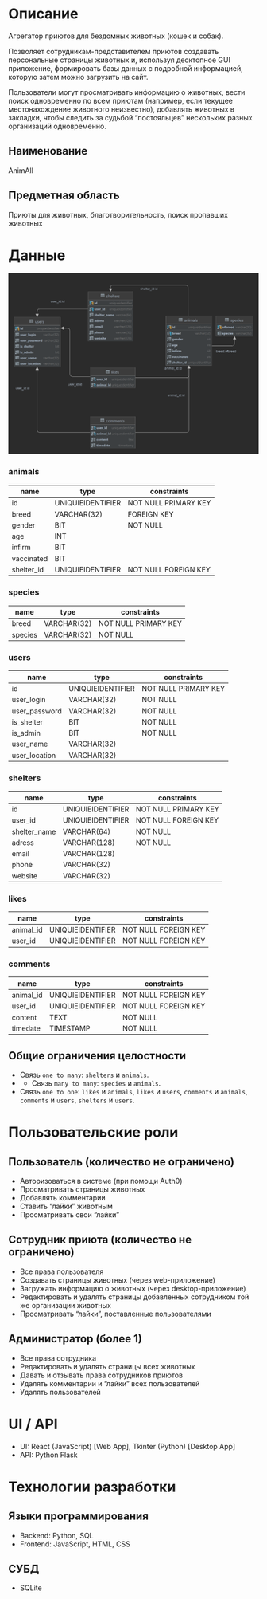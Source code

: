 # Описание
Агрегатор приютов для бездомных животных (кошек и собак). 

Позволяет сотрудникам-представителем приютов создавать персональные страницы животных и, используя десктопное GUI приложение, формировать базы данных с подробной информацией, которую затем можно загрузить на сайт.

Пользователи могут просматривать информацию о животных, вести поиск одновременно по всем приютам (например, если текущее местонахождение животного неизвестно), добавлять животных в закладки, чтобы следить за судьбой “постояльцев” нескольких разных организаций одновременно.  

## Наименование 
AnimAll

## Предметная область

Приюты для животных, благотворительность, поиск пропавших животных

# Данные
![ER Diagram blank](https://raw.githubusercontent.com/alxtt/AnimAll/main/AnimAll-BD%20.png)

### animals
name | type | constraints
--- | --- | ---
id | UNIQUIEIDENTIFIER | NOT NULL PRIMARY KEY
breed | VARCHAR(32) | FOREIGN KEY
gender | BIT | NOT NULL
age | INT |
infirm | BIT |
vaccinated | BIT |
shelter_id | UNIQUIEIDENTIFIER | NOT NULL FOREIGN KEY

### species
name | type | constraints
--- | --- | ---
breed | VARCHAR(32) | NOT NULL PRIMARY KEY
species | VARCHAR(32) | NOT NULL 

### users
name | type | constraints
--- | --- | ---
id | UNIQUIEIDENTIFIER | NOT NULL PRIMARY KEY
user_login | VARCHAR(32) | NOT NULL
user_password | VARCHAR(32) | NOT NULL
is_shelter | BIT | NOT NULL
is_admin | BIT | NOT NULL
user_name | VARCHAR(32) |
user_location | VARCHAR(32) |

### shelters
name | type | constraints
--- | --- | ---
id | UNIQUIEIDENTIFIER | NOT NULL PRIMARY KEY
user_id | UNIQUIEIDENTIFIER | NOT NULL FOREIGN KEY
shelter_name | VARCHAR(64) | NOT NULL
adress | VARCHAR(128) | NOT NULL
email | VARCHAR(128) |
phone | VARCHAR(32) |
website | VARCHAR(32) |

### likes
name | type | constraints
--- | --- | ---
animal_id | UNIQUIEIDENTIFIER | NOT NULL FOREIGN KEY
user_id | UNIQUIEIDENTIFIER | NOT NULL FOREIGN KEY

### comments
name | type | constraints
--- | --- | ---
animal_id | UNIQUIEIDENTIFIER | NOT NULL FOREIGN KEY
user_id | UNIQUIEIDENTIFIER | NOT NULL FOREIGN KEY
content | TEXT | NOT NULL
timedate | TIMESTAMP | NOT NULL

## Общие ограничения целостности
- Связь `one to many`: `shelters` и `animals`.
- - Связь `many to many`: `species` и `animals`.
- Связь `one to one`: `likes` и `animals`, `likes` и `users`, `comments` и `animals`, `comments` и `users`, `shelters` и `users`.

# Пользовательские роли

## Пользователь (количество не ограничено)
- Авторизоваться в системе (при помощи Auth0)
- Просматривать страницы животных
- Добавлять комментарии
- Ставить “лайки” животным
- Просматривать свои “лайки”

## Сотрудник приюта (количество не ограничено)
- Все права пользователя
- Создавать страницы животных (через web-приложение)
- Загружать информацию о животных (через desktop-приложение)
- Редактировать и удалять страницы добавленных сотрудником той же организации животных
- Просматривать “лайки”, поставленные пользователями

## Администратор (более 1)
- Все права сотрудника
- Редактировать и удалять страницы всех животных
- Давать и отзывать права сотрудников приютов
- Удалять комментарии и “лайки” всех пользователей
- Удалять пользователей


# UI / API 

- UI: React (JavaScript) [Web App], Tkinter (Python) [Desktop App]
- API: Python Flask

# Технологии разработки

## Языки программирования

- Backend: Python, SQL
- Frontend: JavaScript, HTML, CSS

## СУБД

- SQLite
